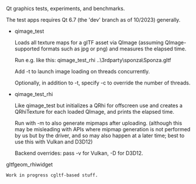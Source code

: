 Qt graphics tests, experiments, and benchmarks.

The test apps requires Qt 6.7 (the 'dev' branch as of 10/2023) generally.

- qimage_test

    Loads all texture maps for a glTF asset via QImage (assuming QImage-supported
    formats such as jpg or png) and measures the elapsed time.

    Run e.g. like this: qimage_test_rhi ..\3rdparty\sponza\Sponza.gltf

    Add -t to launch image loading on threads concurrently.

    Optionally, in addition to -t, specify -c <num> to override the number of threads.

- qimage_test_rhi

    Like qimage_test but initializes a QRhi for offscreen use and creates a
    QRhiTexture for each loaded QImage, and prints the elapsed time.

    Run with -m to also generate mipmaps after uploading. (although this may be
    misleading with APIs where mipmap generation is not performed by us but by
    the driver, and so may also happen at a later time; best to use this with
    Vulkan and D3D12)

    Backend overrides: pass -v for Vulkan, -D for D3D12.

gltfgeom_rhiwidget

    Work in progress cgltf-based stuff.

